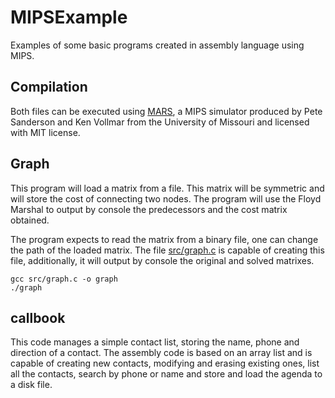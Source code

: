 # MIPSExample
Examples of some basic programs created in assembly language using MIPS.

## Compilation
Both files can be executed using [MARS](http://courses.missouristate.edu/KenVollmar/MARS/index.htm), a MIPS simulator produced by Pete Sanderson and Ken Vollmar from the University of Missouri and licensed with MIT license.

## Graph
This program will load a matrix from a file. This matrix will be symmetric and will store the cost of connecting two nodes. The program will use the Floyd Marshal to output by console the predecessors and the cost matrix obtained.

The program expects to read the matrix from a binary file, one can change the path of the loaded matrix. The file [src/graph.c](src/graph.c) is capable of creating this file, additionally, it will output by console the original and solved matrixes.
```
gcc src/graph.c -o graph
./graph
```

## callbook
This code manages a simple contact list, storing the name, phone and direction of a contact. The assembly code is based on an array list and is capable of creating new contacts, modifying and erasing existing ones, list all the contacts, search by phone or name and store and load the agenda to a disk file.